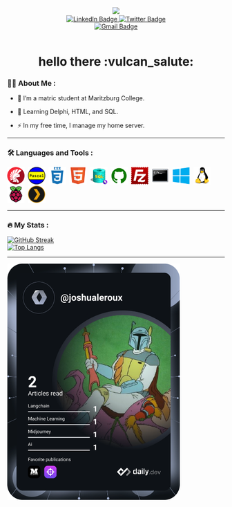 <div id="header" align="center">
  <img src="https://media.giphy.com/media/RbDKaczqWovIugyJmW/giphy.gif?cid=ecf05e47xpm8h5ubt6krhhaxhfuq1rk4suuz738asn6px6ng&ep=v1_gifs_search&rid=giphy.gif&ct=g" width="100"/>
</div>
<div id="badges" align="center">
  <a href="https://www.linkedin.com/in/joshua-le-roux">
    <img src="https://img.shields.io/badge/LinkedIn-blue?style=for-the-badge&logo=linkedin&logoColor=white" alt="LinkedIn Badge" title="Joshua Le Roux"/>
  </a>
  <a href="https://twitter.com/joshleroux49">
    <img src="https://img.shields.io/badge/Twitter-blue?style=for-the-badge&logo=twitter&logoColor=white" alt="Twitter Badge" title="@joshualeroux49"/>
  </a>
</div>
<div align="center">
  <a href="mailto:joshualeroux10.jlr@gmail.com">
    <img src="https://img.shields.io/badge/Gmail-D14836?style=for-the-badge&logo=gmail&logoColor=white" alt="Gmail Badge" title="joshualeroux10.jlr@gmail.com"/>
  </a>
</div>
<div align="center">
 <img src="https://komarev.com/ghpvc/?username=JoshuaLeRoux&style=flat-square&color=blue" alt=""/>
</div>
<h1 align="center">
  hello there :vulcan_salute:
</h1>

### :man_technologist: About Me :
- :telescope: I’m a matric student at Maritzburg College.

- :seedling: Learning Delphi, HTML, and SQL.

- :zap: In my free time, I manage my home server. 

---

### :hammer_and_wrench: Languages and Tools :
<div>
  <img src="https://github.com/JoshuaLeRoux/JoshuaLeRoux/blob/6406e45d49c2be49b0d147927d9c65788626a75f/Images/Delphi.PNG" title="Delphi" alt="delphi" width="40" height="40"/>&nbsp;
  <img src="https://github.com/JoshuaLeRoux/JoshuaLeRoux/blob/6406e45d49c2be49b0d147927d9c65788626a75f/Images/Pascal.PNG" title="Pascal" alt="pascal" width="40" height="40"/>&nbsp;
  <img src="https://github.com/devicons/devicon/blob/master/icons/css3/css3-plain-wordmark.svg"  title="CSS3" alt="CSS" width="40" height="40"/>&nbsp;
  <img src="https://github.com/devicons/devicon/blob/master/icons/html5/html5-original.svg" title="HTML5" alt="HTML" width="40" height="40"/>&nbsp;
  <img src="https://github.com/JoshuaLeRoux/JoshuaLeRoux/blob/a61138b512b49023f9229bc98f0c1cb6096f4556/Images/sql.png" title="SQL" alt="sql" width="40" height="40"/>&nbsp;
  <img src="https://github.com/JoshuaLeRoux/JoshuaLeRoux/blob/e3b7503db79885fa13ba8a90a4fa597ff2afce82/Images/GitHub.PNG" title="GitHub" **alt="GitHub" width="40" height="40"/>&nbsp;
  <img src="https://github.com/devicons/devicon/blob/master/icons/filezilla/filezilla-plain.svg" title="FileZilla" alt="FZ" width="40" height="40"/>&nbsp;
  <img src="https://github.com/JoshuaLeRoux/JoshuaLeRoux/blob/022044e787bea14778db4fc0f64d6c5543338740/Images/cmd.png" title="CMD" alt="cmd" width="40" height="40"/>&nbsp;
  <img src="https://github.com/devicons/devicon/blob/master/icons/windows8/windows8-original.svg" title="Windows 10" alt="win10" width="40" height="40"/>&nbsp;
  <img src="https://github.com/devicons/devicon/blob/master/icons/linux/linux-original.svg" title="Linux" alt="linux" width="40" height="40"/>&nbsp;
  <img src="https://github.com/devicons/devicon/blob/master/icons/raspberrypi/raspberrypi-original.svg" title="Raspberry Pi" alt="rpi" width="40" height="40"/>&nbsp;
  <img src="https://github.com/JoshuaLeRoux/JoshuaLeRoux/blob/b0566ae97adcbfa3098cc707f1e6bf4e4d06e3fc/Images/Plex.svg" title="Plex" alt="Plex" width="40" height="40"/>
</div>

---

### :fire: My Stats :
[![GitHub Streak](http://github-readme-streak-stats.herokuapp.com?user=JoshuaLeRoux&theme=dark&background=000000)](https://git.io/streak-stats)
<br>
[![Top Langs](https://github-readme-stats.vercel.app/api/top-langs/?username=JoshuaLeRoux&theme=dark&background=000000)](https://github.com/anuraghazra/github-readme-stats)

---

<a href="https://app.daily.dev/DailyDevTips"><img src="https://github.com/JoshuaLeRoux/JoshuaLeRoux/blob/master/devcard.svg" width="400" alt="Joshua Le Roux's Dev Card"/></a>

